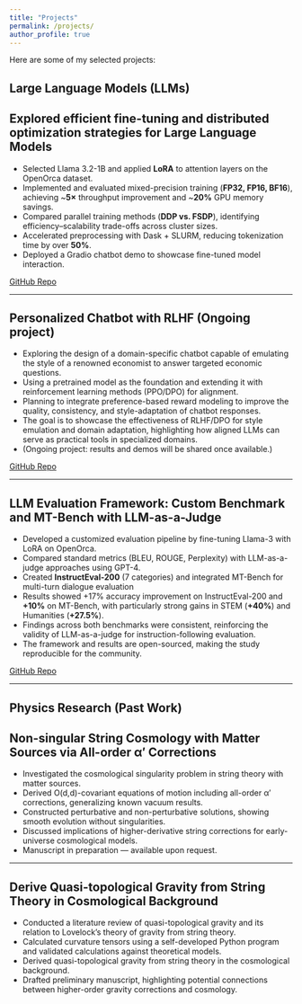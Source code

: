```yaml
---
title: "Projects"
permalink: /projects/
author_profile: true 
---
```


Here are some of my selected projects:

## Large Language Models (LLMs)

## Explored efficient fine-tuning and distributed optimization strategies for Large Language Models    
- Selected Llama 3.2-1B and applied **LoRA** to attention layers on the OpenOrca dataset. 
- Implemented and evaluated mixed-precision training (**FP32, FP16, BF16**), achieving ~**5×** throughput improvement and ~**20%** GPU memory savings.
- Compared parallel training methods (**DDP vs. FSDP**), identifying efficiency–scalability trade-offs across cluster sizes.
- Accelerated preprocessing with Dask + SLURM, reducing tokenization time by over **50%**.
- Deployed a Gradio chatbot demo to showcase fine-tuned model interaction.

[GitHub Repo](https://github.com/YangQ411/Hybrid-Fine-Tuning-and-Parallelism-Training-for-Llama3-)

---

## Personalized Chatbot with RLHF (Ongoing project)
- Exploring the design of a domain-specific chatbot capable of emulating the style of a renowned economist to answer targeted economic questions.  
- Using a pretrained model as the foundation and extending it with reinforcement learning methods (PPO/DPO) for alignment. 
- Planning to integrate preference-based reward modeling to improve the quality, consistency, and style-adaptation of chatbot responses.  
- The goal is to showcase the effectiveness of RLHF/DPO for style emulation and domain adaptation, highlighting how aligned LLMs can serve as practical tools in specialized domains.
- (Ongoing project: results and demos will be shared once available.)

[GitHub Repo](https://github.com/YangQ411/llama-lora-study)

---

## LLM Evaluation Framework: Custom Benchmark and MT-Bench with LLM-as-a-Judge
- Developed a customized evaluation pipeline by fine-tuning Llama-3 with LoRA on OpenOrca.  
- Compared standard metrics (BLEU, ROUGE, Perplexity) with LLM-as-a-judge approaches using GPT-4. 
- Created **InstructEval-200** (7 categories) and integrated MT-Bench for multi-turn dialogue evaluation  
- Results showed +17% accuracy improvement on InstructEval-200 and **+10%** on MT-Bench, with particularly strong gains in STEM (**+40%**) and Humanities (**+27.5%**).
- Findings across both benchmarks were consistent, reinforcing the validity of LLM-as-a-judge for instruction-following evaluation.
- The framework and results are open-sourced, making the study reproducible for the community.

[GitHub Repo](https://github.com/YangQ411/LLM-Eval-Pipeline)

---

## Physics Research (Past Work)

## Non-singular String Cosmology with Matter Sources via All-order α′ Corrections
- Investigated the cosmological singularity problem in string theory with matter sources. 
- Derived O(d,d)-covariant equations of motion including all-order α′ corrections, generalizing known vacuum results. 
- Constructed perturbative and non-perturbative solutions, showing smooth evolution without singularities. 
- Discussed implications of higher-derivative string corrections for early-universe cosmological models.
- Manuscript in preparation — available upon request.

---

## Derive Quasi-topological Gravity from String Theory in Cosmological Background
- Conducted a literature review of quasi-topological gravity and its relation to Lovelock’s theory of gravity from string theory.  
- Calculated curvature tensors using a self-developed Python program and validated calculations against theoretical models. 
- Derived quasi-topological gravity from string theory in the cosmological background.
- Drafted preliminary manuscript, highlighting potential connections between higher-order gravity corrections and cosmology.  
